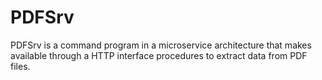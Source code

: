 # PDFSrv

PDFSrv is a command program in a microservice architecture that makes available through a HTTP interface procedures to extract data from PDF files.
